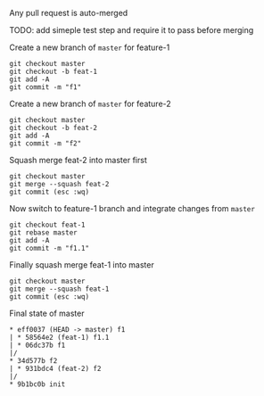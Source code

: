 Any pull request is auto-merged 

TODO: add simeple test step and require it to pass before merging

Create a new branch of `master` for feature-1
```
git checkout master
git checkout -b feat-1
git add -A
git commit -m "f1"
```

Create a new branch of `master` for feature-2
```
git checkout master
git checkout -b feat-2
git add -A
git commit -m "f2"
```

Squash merge feat-2 into master first
```
git checkout master 
git merge --squash feat-2
git commit (esc :wq)
```

Now switch to feature-1 branch and integrate changes from `master`

```
git checkout feat-1
git rebase master
git add -A
git commit -m "f1.1"
```

Finally squash merge feat-1 into master
```
git checkout master 
git merge --squash feat-1
git commit (esc :wq)
```


Final state of master

```
* eff0037 (HEAD -> master) f1
| * 58564e2 (feat-1) f1.1
| * 06dc37b f1
|/  
* 34d577b f2
| * 931bdc4 (feat-2) f2
|/  
* 9b1bc0b init
```

